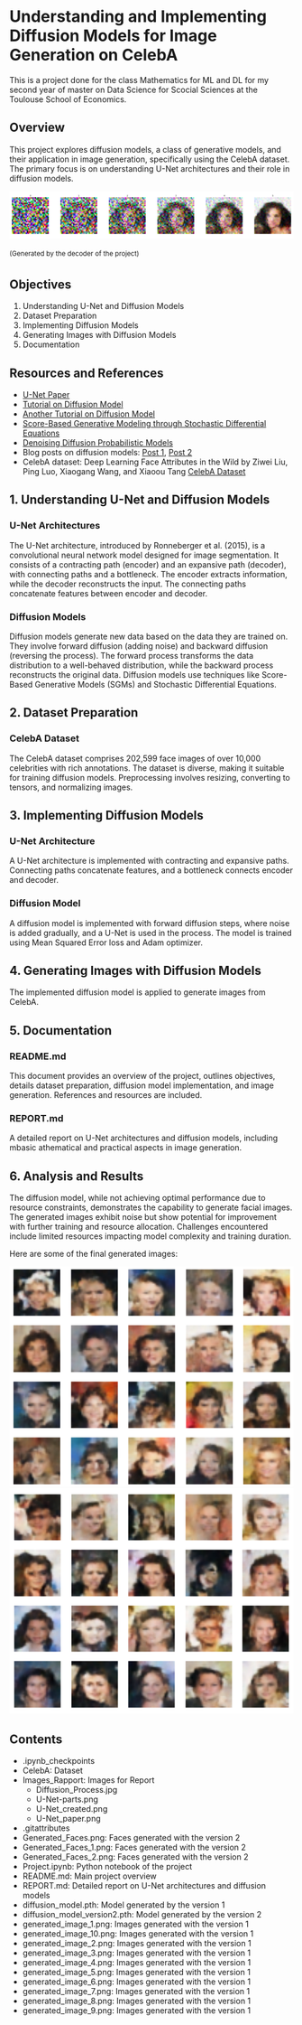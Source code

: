 # Understanding and Implementing Diffusion Models for Image Generation on CelebA
This is a project done for the class Mathematics for ML and DL for my second year of master on Data Science for Scocial Sciences at the Toulouse School of Economics.

## Overview
This project explores diffusion models, a class of generative models, and their application in image generation, specifically using the CelebA dataset. The primary focus is on understanding U-Net architectures and their role in diffusion models.

![./Images_Rapport/Decoder_results.png](./Images_Rapport/Decoder_results.png)

<sup>(Generated by the decoder of the project)<sup>

## Objectives
1.  Understanding U-Net and Diffusion Models
2.  Dataset Preparation
3.  Implementing Diffusion Models
4.  Generating Images with Diffusion Models
5.  Documentation

## Resources and References
- [U-Net Paper](https://arxiv.org/abs/1505.04597)
- [Tutorial on Diffusion Model](https://github.com/d9w/gen_models/blob/main/Score_Based_Generative_Modeling.ipynb)
- [Another Tutorial on Diffusion Model](https://tree.rocks/make-diffusion-model-from-scratch-easy-way-to-implement-quick-diffusion-model-e60d18fd0f2e)
- [Score-Based Generative Modeling through Stochastic Differential Equations](https://arxiv.org/abs/2011.13456)
- [Denoising Diffusion Probabilistic Models](https://arxiv.org/abs/2006.11239)
- Blog posts on diffusion models: [Post 1](https://yang-song.net/blog/2021/score/), [Post 2](https://lilianweng.github.io/posts/2021-07-11-diffusion-models/)
- CelebA dataset: Deep Learning Face Attributes in the Wild by Ziwei Liu, Ping Luo, Xiaogang Wang, and Xiaoou Tang [CelebA Dataset](https://mmlab.ie.cuhk.edu.hk/projects/CelebA.html)

## 1. Understanding U-Net and Diffusion Models

### U-Net Architectures
The U-Net architecture, introduced by Ronneberger et al. (2015), is a convolutional neural network model designed for image segmentation. It consists of a contracting path (encoder) and an expansive path (decoder), with connecting paths and a bottleneck. The encoder extracts information, while the decoder reconstructs the input. The connecting paths concatenate features between encoder and decoder.

### Diffusion Models
Diffusion models generate new data based on the data they are trained on. They involve forward diffusion (adding noise) and backward diffusion (reversing the process). The forward process transforms the data distribution to a well-behaved distribution, while the backward process reconstructs the original data. Diffusion models use techniques like Score-Based Generative Models (SGMs) and Stochastic Differential Equations.

## 2. Dataset Preparation

### CelebA Dataset
The CelebA dataset comprises 202,599 face images of over 10,000 celebrities with rich annotations. The dataset is diverse, making it suitable for training diffusion models. Preprocessing involves resizing, converting to tensors, and normalizing images.

## 3. Implementing Diffusion Models

### U-Net Architecture
A U-Net architecture is implemented with contracting and expansive paths. Connecting paths concatenate features, and a bottleneck connects encoder and decoder.

### Diffusion Model
A diffusion model is implemented with forward diffusion steps, where noise is added gradually, and a U-Net is used in the process. The model is trained using Mean Squared Error loss and Adam optimizer.

## 4. Generating Images with Diffusion Models

The implemented diffusion model is applied to generate images from CelebA.

## 5. Documentation

### README.md
This document provides an overview of the project, outlines objectives, details dataset preparation, diffusion model implementation, and image generation. References and resources are included.

### REPORT.md
A detailed report on U-Net architectures and diffusion models, including mbasic athematical and practical aspects in image generation.

## 6. Analysis and Results

The diffusion model, while not achieving optimal performance due to resource constraints, demonstrates the capability to generate facial images. The generated images exhibit noise but show potential for improvement with further training and resource allocation. Challenges encountered include limited resources impacting model complexity and training duration.

Here are some of the final generated images:

![./Images_Rapport/Diffusion_Process.jpg](./Generated_Faces_1.png)
![./Images_Rapport/Diffusion_Process.jpg](./Generated_Faces_2.png)


## Contents
- .ipynb_checkpoints
- CelebA: Dataset
- Images_Rapport: Images for Report
  - Diffusion_Process.jpg
  - U-Net-parts.png
  - U-Net_created.png
  - U-Net_paper.png
- .gitattributes
- Generated_Faces.png: Faces generated with the version 2
- Generated_Faces_1.png: Faces generated with the version 2
- Generated_Faces_2.png: Faces generated with the version 2
- Project.ipynb: Python notebook of the project
- README.md: Main project overview
- REPORT.md: Detailed report on U-Net architectures and diffusion models
- diffusion_model.pth: Model generated by the version 1
- diffusion_model_version2.pth: Model generated by the version 2
- generated_image_1.png: Images generated with the version 1
- generated_image_10.png: Images generated with the version 1
- generated_image_2.png: Images generated with the version 1
- generated_image_3.png: Images generated with the version 1
- generated_image_4.png: Images generated with the version 1
- generated_image_5.png: Images generated with the version 1
- generated_image_6.png: Images generated with the version 1
- generated_image_7.png: Images generated with the version 1
- generated_image_8.png: Images generated with the version 1
- generated_image_9.png: Images generated with the version 1
